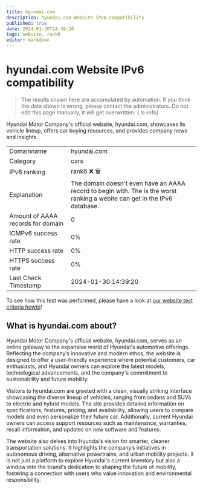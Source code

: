 ```yaml
---
title: hyundai.com
description: hyundai.com Website IPv6 compatibility
published: true
date: 2024-01-30T14:39:20
tags: website, rank6
editor: markdown
---
```


# hyundai.com Website IPv6 compatibility

> The results shown here are accumulated by automation. If you think the data shown is wrong, please contact the administrators. 
> Do not edit this page manually, it will get overwritten.
{.is-info}

Hyundai Motor Company's official website, hyundai.com, showcases its vehicle lineup, offers car buying resources, and provides company news and insights.


|   |   |
| - | - |
| Domainname | hyundai.com
| Category | cars |
| IPv6 ranking | rank6 :x: :wastebasket: |
| Explanation | The domain doesn't even have an AAAA record to begin with. The is the worst ranking a webite can get in the IPv6 database. |
| Amount of AAAA records for domain | 0 |
| ICMPv6 success rate | 0%|
| HTTP success rate | 0% |
| HTTPS success rate | 0% |
| Last Check Timestamp | 2024-01-30 14:39:20 |

To see how this test was performed, please have a look at [our website test criteria howto](/howto/testcriteria/website)!


## What is hyundai.com about?
Hyundai Motor Company's official website, hyundai.com, serves as an online gateway to the expansive world of Hyundai's automotive offerings. Reflecting the company’s innovative and modern ethos, the website is designed to offer a user-friendly experience where potential customers, car enthusiasts, and Hyundai owners can explore the latest models, technological advancements, and the company's commitment to sustainability and future mobility.

Visitors to hyundai.com are greeted with a clean, visually striking interface showcasing the diverse lineup of vehicles, ranging from sedans and SUVs to electric and hybrid models. The site provides detailed information on specifications, features, pricing, and availability, allowing users to compare models and even personalize their future car. Additionally, current Hyundai owners can access support resources such as maintenance, warranties, recall information, and updates on new software and features.

The website also delves into Hyundai’s vision for smarter, cleaner transportation solutions. It highlights the company’s initiatives in autonomous driving, alternative powertrains, and urban mobility projects. It is not just a platform to explore Hyundai's current inventory but also a window into the brand's dedication to shaping the future of mobility, fostering a connection with users who value innovation and environmental responsibility.


